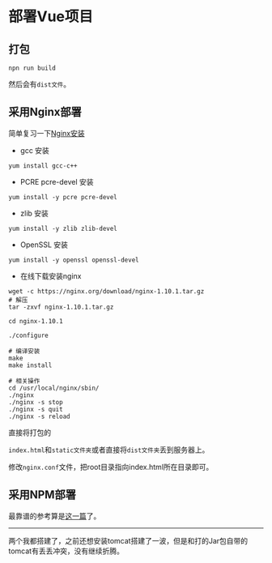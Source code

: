 # 部署Vue项目

##  打包

`npn run build`

然后会有`dist文件`。

##  采用Nginx部署

简单复习一下[Nginx安装](https://www.cnblogs.com/kaid/p/7640723.html)

- gcc 安装

```shell
yum install gcc-c++
```

- PCRE pcre-devel 安装

```shell
yum install -y pcre pcre-devel
```

- zlib 安装

```shell
yum install -y zlib zlib-devel
```

-  OpenSSL 安装

```shell
yum install -y openssl openssl-devel
```

- 在线下载安装nginx

```shell
wget -c https://nginx.org/download/nginx-1.10.1.tar.gz
# 解压
tar -zxvf nginx-1.10.1.tar.gz

cd nginx-1.10.1

./configure

# 编译安装
make
make install

# 相关操作
cd /usr/local/nginx/sbin/
./nginx 
./nginx -s stop
./nginx -s quit
./nginx -s reload

```

直接将打包的

`index.html`和`static文件夹`或者直接将`dist文件夹`丢到服务器上。

修改`nginx.conf`文件，把root目录指向index.html所在目录即可。



## 采用NPM部署

最靠谱的参考算是[这一篇](https://blog.csdn.net/lihefei_coder/article/details/90700965)了。

----

两个我都搭建了，之前还想安装tomcat搭建了一波，但是和打的Jar包自带的tomcat有丢丢冲突，没有继续折腾。

